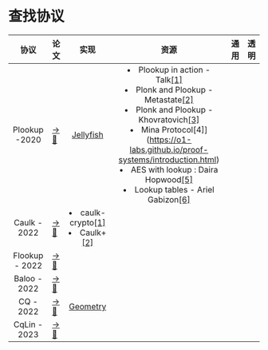 # 查找协议

|协议|论文|实现|资源|通用|透明|
|:---:|---|:---:|:---:|:---:|:---:|
|Plookup -2020|[→📝](https://eprint.iacr.org/2020/315.pdf)|[Jellyfish](https://github.com/EspressoSystems/jellyfish)|</li><li>Plookup in action -Talk[[1]](https://github.com/arielgabizon/Lectures/blob/master/plookupinactionDystopia2020.pdf)</li><li>Plonk and Plookup - Metastate[[2]](https://research.metastate.dev/on-plonk-and-plookup/)</li><li>Plonk and Plookup - Khovratovich[[3]](https://hackmd.io/@7dpNYqjKQGeYC7wMlPxHtQ/BJpNmNW0L)</li><li>Mina Protocol[4]](https://o1-labs.github.io/proof-systems/introduction.html)</li><li>AES with lookup : Daira Hopwood[[5]](https://hackmd.io/m0fnJ_lPTPahWAhfaiQA7Q#With-smaller-38-sized-tables)</li><li>Lookup tables - Ariel Gabizon[[6]](https://www.youtube.com/watch?v=rOZTQ-18YJY)
|Caulk - 2022|[ →📝 ](https://eprint.iacr.org/2022/621.pdf)|</li><li>caulk-crypto[[1]](https://github.com/caulk-crypto/caulk)</li><li>Caulk+[[2]](https://eprint.iacr.org/2022/957)| |
|Flookup - 2022|[ →📝 ](https://eprint.iacr.org/2022/1447)|
|Baloo - 2022|[ →📝 ](https://eprint.iacr.org/2022/1565)|
|CQ - 2022|[ →📝 ](https://eprint.iacr.org/2022/1763)|[Geometry](https://github.com/geometryresearch/cq)
|CqLin - 2023|[ →📝 ](https://eprint.iacr.org/2023/393)|

